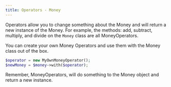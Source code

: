 ```yaml
---
title: Operators - Money
---
```


Operators allow you to change something about the Money and will return a new
instance of the Money. For example, the methods: add, subtract, multiply, and
divide on the `Money` class are all MoneyOperators.

You can create your own Money Operators and use them with the Money class out of
the box.

```php
$operator = new MyOwnMoneyOperator();
$newMoney = $money->with($operator);
```

Remember, MoneyOperators, will do something to the Money object and return a new
instance.
